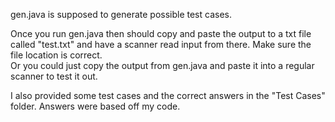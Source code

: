 gen.java is supposed to generate possible test cases.  

Once you run gen.java then should copy and paste the output to a txt file called "test.txt" and have a scanner read input from there. Make sure the file location is correct.  
Or you could just copy the output from gen.java and paste it into a regular scanner to test it out.  

I also provided some test cases and the correct answers in the "Test Cases" folder. Answers were based off my code.
